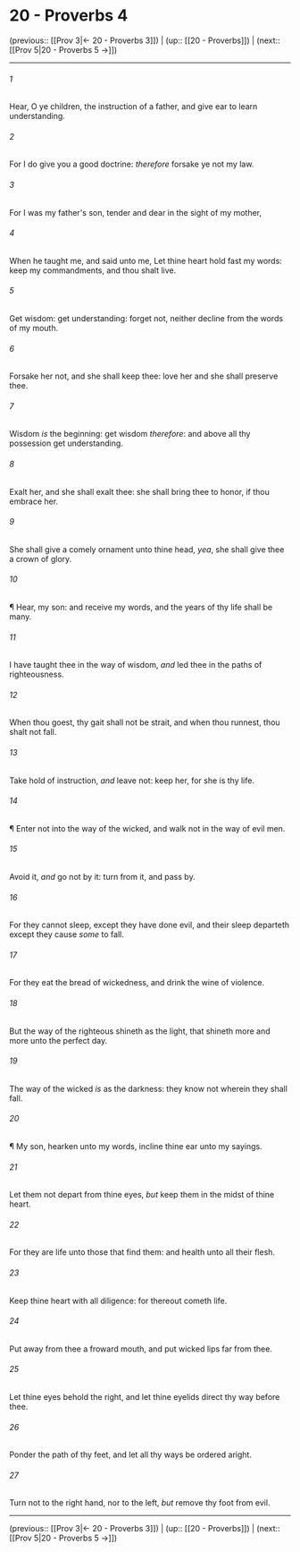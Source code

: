 # 20 - Proverbs 4

(previous:: [[Prov 3|← 20 - Proverbs 3]]) | (up:: [[20 - Proverbs]]) | (next:: [[Prov 5|20 - Proverbs 5 →]])

***


###### 1 
Hear, O ye children, the instruction of a father, and give ear to learn understanding. 

###### 2 
For I do give you a good doctrine: _therefore_ forsake ye not my law. 

###### 3 
For I was my father's son, tender and dear in the sight of my mother, 

###### 4 
When he taught me, and said unto me, Let thine heart hold fast my words: keep my commandments, and thou shalt live. 

###### 5 
Get wisdom: get understanding: forget not, neither decline from the words of my mouth. 

###### 6 
Forsake her not, and she shall keep thee: love her and she shall preserve thee. 

###### 7 
Wisdom _is_ the beginning: get wisdom _therefore_: and above all thy possession get understanding. 

###### 8 
Exalt her, and she shall exalt thee: she shall bring thee to honor, if thou embrace her. 

###### 9 
She shall give a comely ornament unto thine head, _yea_, she shall give thee a crown of glory. 

###### 10 
¶ Hear, my son: and receive my words, and the years of thy life shall be many. 

###### 11 
I have taught thee in the way of wisdom, _and_ led thee in the paths of righteousness. 

###### 12 
When thou goest, thy gait shall not be strait, and when thou runnest, thou shalt not fall. 

###### 13 
Take hold of instruction, _and_ leave not: keep her, for she is thy life. 

###### 14 
¶ Enter not into the way of the wicked, and walk not in the way of evil men. 

###### 15 
Avoid it, _and_ go not by it: turn from it, and pass by. 

###### 16 
For they cannot sleep, except they have done evil, and their sleep departeth except they cause _some_ to fall. 

###### 17 
For they eat the bread of wickedness, and drink the wine of violence. 

###### 18 
But the way of the righteous shineth as the light, that shineth more and more unto the perfect day. 

###### 19 
The way of the wicked _is_ as the darkness: they know not wherein they shall fall. 

###### 20 
¶ My son, hearken unto my words, incline thine ear unto my sayings. 

###### 21 
Let them not depart from thine eyes, _but_ keep them in the midst of thine heart. 

###### 22 
For they are life unto those that find them: and health unto all their flesh. 

###### 23 
Keep thine heart with all diligence: for thereout cometh life. 

###### 24 
Put away from thee a froward mouth, and put wicked lips far from thee. 

###### 25 
Let thine eyes behold the right, and let thine eyelids direct thy way before thee. 

###### 26 
Ponder the path of thy feet, and let all thy ways be ordered aright. 

###### 27 
Turn not to the right hand, nor to the left, _but_ remove thy foot from evil.

***

(previous:: [[Prov 3|← 20 - Proverbs 3]]) | (up:: [[20 - Proverbs]]) | (next:: [[Prov 5|20 - Proverbs 5 →]])
